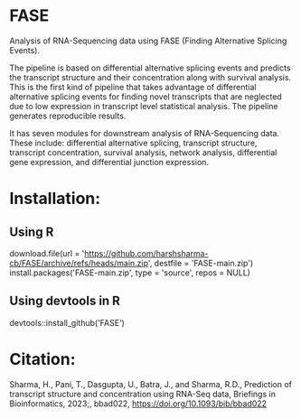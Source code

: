 # FASE

Analysis of RNA-Sequencing data using FASE (Finding Alternative Splicing Events).

The pipeline is based on differential alternative splicing events and predicts the transcript structure and their concentration along with survival analysis. This is the first kind of pipeline that takes advantage of differential alternative splicing events for finding novel transcripts that are neglected due to low expression in transcript level statistical analysis. The pipeline generates reproducible results.

It has seven modules for downstream analysis of RNA-Sequencing data. These include: differential alternative splicing, transcript structure, transcript concentration, survival analysis, network analysis, differential gene expression, and differential junction expression.

# Installation:
## Using R
download.file(url = 'https://github.com/harshsharma-cb/FASE/archive/refs/heads/main.zip', destfile = 'FASE-main.zip')
install.packages('FASE-main.zip', type = 'source', repos = NULL)

## Using devtools in R
devtools::install_github('FASE')

# Citation:
Sharma, H., Pani, T., Dasgupta, U., Batra, J., and Sharma, R.D., Prediction of transcript structure and concentration using RNA-Seq data, Briefings in Bioinformatics, 2023;, bbad022, https://doi.org/10.1093/bib/bbad022
